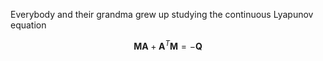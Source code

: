 Everybody and their grandma grew up studying the continuous Lyapunov equation

$$\mathbf{M}\mathbf{A} + \mathbf{A}^T\mathbf{M} = -\mathbf{Q}$$

